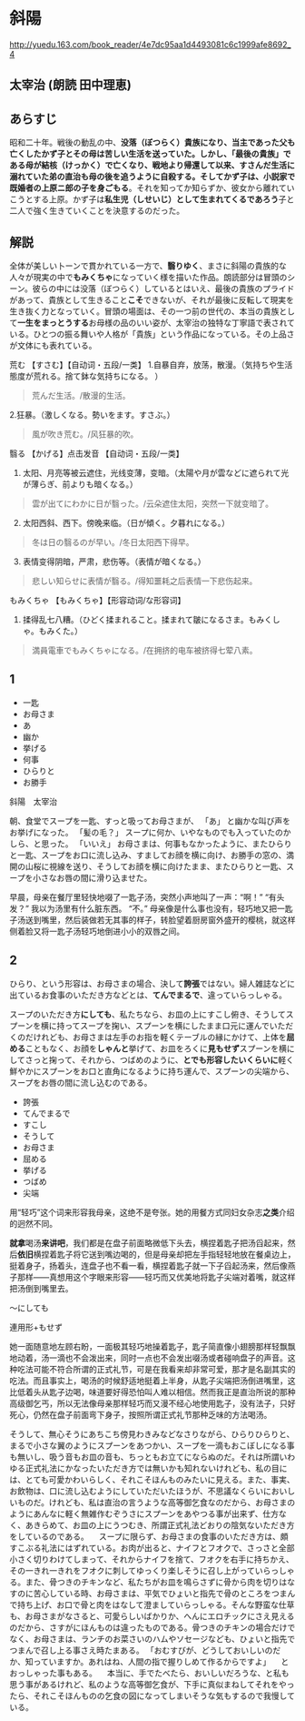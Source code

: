 # 斜陽

http://yuedu.163.com/book_reader/4e7dc95aa1d4493081c6c1999afe8692_4

## 太宰治 (朗読 田中理恵)

## あらすじ

昭和二十年。戦後の動乱の中、**没落（ぼつらく）**貴族になり、当主であった父も亡くしたかず子とその母は苦しい生活を送っていた。しかし、「最後の貴族」である母が**結核（けっかく）**で亡くなり、戦地より帰還して以来、**すさんだ**生活に溺れていた弟の直治も母の後を追うように自殺する。そしてかず子は、小説家で既婚者の上原ニ郎の**子を身ごもる**。それを知ってか知らずか、彼女から離れていこうとする上原。かず子は**私生児（しせいじ）**として生まれてくる**であろう**子と二人で強く生きていくことを決意するのだった。

## 解説

全体が美しい卜ーンで貫かれている一方で、**翳りゆく**、まさに斜陽の貴族的な人々が現実の中で**もみくちゃ**になっていく様を描いた作品。朗読部分は冒頭のシーン。彼らの中には没落（ぼつらく）しているとはいえ、最後の貴族のプライドがあって、貴族として生きること**こそ**できないが、それが最後に反転して現実を生き抜く力となっていく。冒頭の場面は、その一つ前の世代の、本当の貴族として**一生をまっとうする**お母様の品のいい姿が、太宰治の独特な丁寧語で表されている。ひとつの振る舞いや人格が「貴族」という作品になっている。その上品さが文体にも表れている。

荒む
【すさむ】【自动词・五段/一类】
1.自暴自弃，放荡，散漫。（気持ちや生活態度が荒れる。捨て鉢な気持ちになる。 ）
> 荒んだ生活。/散漫的生活。

2.狂暴。（激しくなる。勢いをます。すさぶ。）
> 風が吹き荒む。/风狂暴的吹。

翳る
【かげる】点击发音
【自动词・五段/一类】
1. 太阳、月亮等被云遮住，光线变薄，变暗。（太陽や月が雲などに遮られて光が薄らぎ、前よりも暗くなる。）
> 雲が出てにわかに日が翳った。/云朵遮住太阳，突然一下就变暗了。
2. 太阳西斜、西下。傍晚来临。（日が傾く。夕暮れになる。）
> 冬は日の翳るのが早い。/冬日太阳西下得早。
3. 表情变得阴暗，严肃，悲伤等。（表情が暗くなる。）
> 悲しい知らせに表情が翳る。/得知噩耗之后表情一下悲伤起来。

もみくちゃ
【もみくちゃ】【形容动词/な形容词】
1. 揉得乱七八糟。（ひどく揉まれること。揉まれて皺になるさま。もみくしゃ。もみくた。）
> 満員電車でもみくちゃになる。/在拥挤的电车被挤得七荤八素。

## 1 ##

* 一匙
* お母さま
* あ
* 幽か
* 挙げる
* 何事
* ひらりと
* お勝手

斜陽　太宰治

朝、食堂でスープを一匙、すっと吸ってお母さまが、
「あ」
と幽かな叫び声をお挙げになった。
「髪の毛？」
スープに何か、いやなものでも入っていたのかしら、と思った。
「いいえ」
お母さまは、何事もなかったように、またひらりと一匙、スープをお口に流し込み、すましてお顔を横に向け、お勝手の窓の、満開の山桜に視線を送り、そうしてお顔を横に向けたまま、またひらりと一匙、スープを小さなお唇の間に滑り込ませた。

早晨，母亲在餐厅里轻快地啜了一匙子汤，突然小声地叫了一声：“啊！”
“有头发？”
我以为汤里有什么脏东西。
“不。”
母亲像是什么事也没有，轻巧地又把一匙子汤送到嘴里，然后装做若无其事的样子，转脸望着厨房窗外盛开的樱桃，就这样侧着脸又将一匙子汤轻巧地倒进小小的双唇之间。

## 2 ##

ひらり、という形容は、お母さまの場合、決して**誇張**ではない。婦人雑誌などに出ているお食事のいただき方などとは、**てんでまるで**、違っていらっしゃる。

スープのいただき方**にしても**、私たちなら、お皿の上にすこし俯き、そうしてスプーンを横に持ってスープを掬い、スプーンを横にしたまま口元に運んでいただくのだけれども、お母さまは左手のお指を軽くテーブルの縁にかけて、上体を**屈める**こともなく、お顔を**しゃんと**挙げて、お皿をろくに**見もせず**スプーンを横にしてさっと掬って、それから、つばめのように、**とでも形容したいくらいに**軽く鮮やかにスプーンをお口と直角になるように持ち運んで、スプーンの尖端から、スープをお唇の間に流し込むのである。

* 誇張
* てんでまるで
* すこし
* そうして
* お母さま
* 屈める
* 挙げる
* つばめ
* 尖端

用“轻巧”这个词来形容我母亲，这绝不是夸张。她的用餐方式同妇女杂志**之类**介绍的迥然不同。

**就拿**喝汤**来讲吧**，我们都是在盘子前面略微低下头去，横捏着匙子把汤舀起来，然后**依旧**横捏着匙子将它送到嘴边喝的，但是母亲却把左手指轻轻地放在餐桌边上，挺着身子，扬着头，连盘子也不看一看，横捏着匙子就一下子舀起汤来，然后像燕子那样——真想用这个字眼来形容——轻巧而又优美地将匙子尖端对着嘴，就这样把汤倒到嘴里去。

～にしても

連用形+もせず


她一面随意地左顾右盼，一面极其轻巧地操着匙子，匙子简直像小翅膀那样轻飘飘地动着，汤一滴也不会泼出来，同时一点也不会发出啜汤或者碰响盘子的声音。这种吃法可能不符合所谓的正式礼节，可是在我看来却非常可爱，那才是名副其实的吃法。而且事实上，喝汤的时候舒适地挺着上半身，从匙子尖端把汤倒进嘴里，这比低着头从匙子边喝，味道要好得恐怕叫人难以相信。然而我正是直治所说的那种高级御乞丐，所以无法像母亲那样轻巧而又漫不经心地使用匙子，没有法子，只好死心，仍然在盘子前面弯下身子，按照所谓正式礼节那种乏味的方法喝汤。

そうして、無心そうにあちこち傍見わきみなどなさりながら、ひらりひらりと、まるで小さな翼のようにスプーンをあつかい、スープを一滴もおこぼしになる事も無いし、吸う音もお皿の音も、ちっともお立てにならぬのだ。それは所謂いわゆる正式礼法にかなったいただき方では無いかも知れないけれども、私の目には、とても可愛かわいらしく、それこそほんものみたいに見える。また、事実、お飲物は、口に流し込むようにしていただいたほうが、不思議なくらいにおいしいものだ。けれども、私は直治の言うような高等御乞食なのだから、お母さまのようにあんなに軽く無雑作むぞうさにスプーンをあやつる事が出来ず、仕方なく、あきらめて、お皿の上にうつむき、所謂正式礼法どおりの陰気ないただき方をしているのである。
　スープに限らず、お母さまの食事のいただき方は、頗すこぶる礼法にはずれている。お肉が出ると、ナイフとフオクで、さっさと全部小さく切りわけてしまって、それからナイフを捨て、フオクを右手に持ちかえ、その一きれ一きれをフオクに刺してゆっくり楽しそうに召し上がっていらっしゃる。また、骨つきのチキンなど、私たちがお皿を鳴らさずに骨から肉を切りはなすのに苦心している時、お母さまは、平気でひょいと指先で骨のところをつまんで持ち上げ、お口で骨と肉をはなして澄ましていらっしゃる。そんな野蛮な仕草も、お母さまがなさると、可愛らしいばかりか、へんにエロチックにさえ見えるのだから、さすがにほんものは違ったものである。骨つきのチキンの場合だけでなく、お母さまは、ランチのお菜さいのハムやソセージなども、ひょいと指先でつまんで召し上る事さえ時たまある。
「おむすびが、どうしておいしいのだか、知っていますか。あれはね、人間の指で握りしめて作るからですよ」
　とおっしゃった事もある。
　本当に、手でたべたら、おいしいだろうな、と私も思う事があるけれど、私のような高等御乞食が、下手に真似まねしてそれをやったら、それこそほんものの乞食の図になってしまいそうな気もするので我慢している。